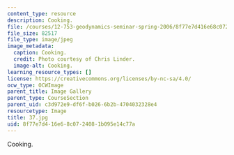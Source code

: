 ```yaml
---
content_type: resource
description: Cooking.
file: /courses/12-753-geodynamics-seminar-spring-2006/8f77e7d416e68c0724081b095e14c77a_37.jpg
file_size: 82517
file_type: image/jpeg
image_metadata:
  caption: Cooking.
  credit: Photo courtesy of Chris Linder.
  image-alt: Cooking.
learning_resource_types: []
license: https://creativecommons.org/licenses/by-nc-sa/4.0/
ocw_type: OCWImage
parent_title: Image Gallery
parent_type: CourseSection
parent_uid: c3d972e9-df6f-b026-6b2b-4704032328e4
resourcetype: Image
title: 37.jpg
uid: 8f77e7d4-16e6-8c07-2408-1b095e14c77a
---
```

Cooking.